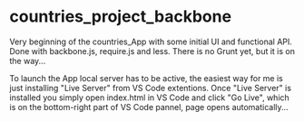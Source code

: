 # countries_project_backbone
Very beginning of the countries_App with some initial UI and functional API. Done with backbone.js, require.js and less. 
There is no Grunt yet, but it is on the way...

To launch the App local server has to be active, the easiest way for me is just installing "Live Server" from VS Code extentions.
Once "Live Server" is installed you simply open index.html in VS Code and click "Go Live", which is on the bottom-right part of VS Code pannel, page opens automatically... 

